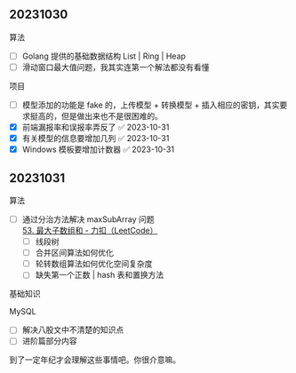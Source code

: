 ## 20231030

算法

- [ ] Golang 提供的基础数据结构 List | Ring | Heap
- [ ] 滑动窗口最大值问题，我其实连第一个解法都没有看懂

项目

- [ ] 模型添加的功能是 fake 的，上传模型 + 转换模型 + 插入相应的密钥，其实要求挺高的，但是做出来也不是很困难的。
- [x] 前端漏报率和误报率弄反了 ✅ 2023-10-31
- [x] 有关模型的信息要增加几列 ✅ 2023-10-31
- [x] Windows 模板要增加计数器 ✅ 2023-10-31

## 20231031

算法

- [ ] 通过分治方法解决 maxSubArray 问题 [53. 最大子数组和 - 力扣（LeetCode）](https://leetcode.cn/problems/maximum-subarray/solutions/228009/zui-da-zi-xu-he-by-leetcode-solution/?envType=study-plan-v2&envId=top-100-liked)
	- [ ] 线段树
	- [ ] 合并区间算法如何优化
	- [ ] 轮转数组算法如何优化空间复杂度
	- [ ] 缺失第一个正数 | hash 表和置换方法

基础知识

MySQL

- [ ] 解决八股文中不清楚的知识点
- [ ] 进阶篇部分内容

到了一定年纪才会理解这些事情吧。你很介意嘛。
